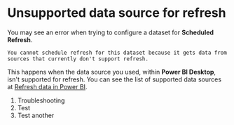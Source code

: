 ﻿<properties
        pageTitle="page title"
        description="description"
        services="powerbi"
        documentationCenter=""
        authors="asaxton" />

# Unsupported data source for refresh

You may see an error when trying to configure a dataset for **Scheduled Refresh**.

    You cannot schedule refresh for this dataset because it gets data from sources that currently don't support refresh.

This happens when the data source you used, within **Power BI Desktop**, isn't supported for refresh.  You can see the list of supported data sources at [Refresh data in Power BI](https://support.powerbi.com/knowledgebase/articles/474669-refresh-data).

1. Troubleshooting
2. Test
3. Test another
